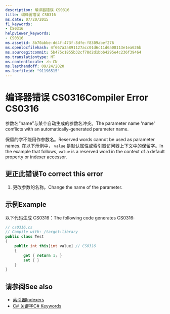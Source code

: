 ```yaml
---
description: 编译器错误 CS0316
title: 编译器错误 CS0316
ms.date: 07/20/2015
f1_keywords:
- CS0316
helpviewer_keywords:
- CS0316
ms.assetid: 8b70abbe-dd4f-473f-8dfe-f8309abef276
ms.openlocfilehash: 4f667a3a891127acc01d6c11d6a08113e1ea626b
ms.sourcegitcommit: 5b475c1855b32cf78d2d1bbb4295e4c236f39464
ms.translationtype: MT
ms.contentlocale: zh-CN
ms.lasthandoff: 09/24/2020
ms.locfileid: "91196515"
---
```

# <a name="compiler-error-cs0316"></a><span data-ttu-id="e033d-103">编译器错误 CS0316</span><span class="sxs-lookup"><span data-stu-id="e033d-103">Compiler Error CS0316</span></span>

<span data-ttu-id="e033d-104">参数名“name”与某个自动生成的参数名冲突。</span><span class="sxs-lookup"><span data-stu-id="e033d-104">The parameter name 'name' conflicts with an automatically-generated parameter name.</span></span>  
  
 <span data-ttu-id="e033d-105">保留的字不能用作参数名。</span><span class="sxs-lookup"><span data-stu-id="e033d-105">Reserved words cannot be used as parameter names.</span></span> <span data-ttu-id="e033d-106">在以下示例中， `value` 是默认属性或索引器访问器上下文中的保留字。</span><span class="sxs-lookup"><span data-stu-id="e033d-106">In the example that follows, `value` is a reserved word in the context of a default property or indexer accessor.</span></span>  
  
## <a name="to-correct-this-error"></a><span data-ttu-id="e033d-107">更正此错误</span><span class="sxs-lookup"><span data-stu-id="e033d-107">To correct this error</span></span>  
  
1. <span data-ttu-id="e033d-108">更改参数的名称。</span><span class="sxs-lookup"><span data-stu-id="e033d-108">Change the name of the parameter.</span></span>  
  
## <a name="example"></a><span data-ttu-id="e033d-109">示例</span><span class="sxs-lookup"><span data-stu-id="e033d-109">Example</span></span>  

 <span data-ttu-id="e033d-110">以下代码生成 CS0316：</span><span class="sxs-lookup"><span data-stu-id="e033d-110">The following code generates CS0316:</span></span>  
  
```csharp  
// cs0316.cs  
// Compile with: /target:library  
public class Test  
{  
    public int this[int value] // CS0316  
    {  
        get { return 1; }  
        set { }  
    }  
}  
```  
  
## <a name="see-also"></a><span data-ttu-id="e033d-111">请参阅</span><span class="sxs-lookup"><span data-stu-id="e033d-111">See also</span></span>

- [<span data-ttu-id="e033d-112">索引器</span><span class="sxs-lookup"><span data-stu-id="e033d-112">Indexers</span></span>](../programming-guide/indexers/index.md)
- [<span data-ttu-id="e033d-113">C# 关键字</span><span class="sxs-lookup"><span data-stu-id="e033d-113">C# Keywords</span></span>](../language-reference/keywords/index.md)
